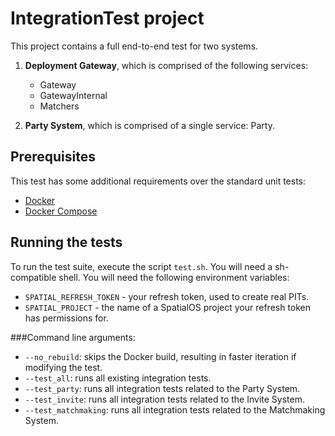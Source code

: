 # IntegrationTest project

This project contains a full end-to-end test for two systems.

1. **Deployment Gateway**, which is comprised of the following services:
   * Gateway
   * GatewayInternal
   * Matchers

2. **Party System**, which is comprised of a single service: Party.

## Prerequisites

This test has some additional requirements over the standard unit tests:

- [Docker](https://docs.docker.com/install/)
- [Docker Compose](https://docs.docker.com/compose/)

## Running the tests

To run the test suite, execute the script `test.sh`. You will need a sh-compatible shell. You will need the following environment variables:
- `SPATIAL_REFRESH_TOKEN` - your refresh token, used to create real PITs.
- `SPATIAL_PROJECT` - the name of a SpatialOS project your refresh token has permissions for.

###Command line arguments:
- `--no_rebuild`: skips the Docker build, resulting in faster iteration if modifying the test.
- `--test_all`: runs all existing integration tests.
- `--test_party`: runs all integration tests related to the Party System.
- `--test_invite`: runs all integration tests related to the Invite System.
- `--test_matchmaking`: runs all integration tests related to the Matchmaking System.
